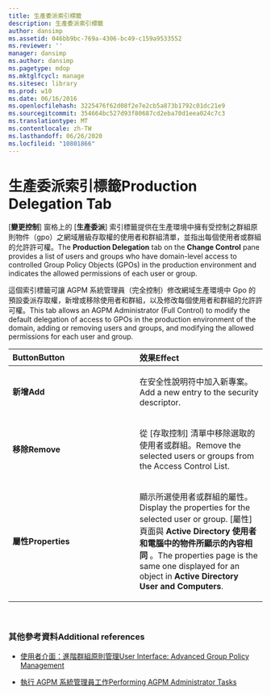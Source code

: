 ```yaml
---
title: 生產委派索引標籤
description: 生產委派索引標籤
author: dansimp
ms.assetid: 046bb9bc-769a-4306-bc49-c159a9533552
ms.reviewer: ''
manager: dansimp
ms.author: dansimp
ms.pagetype: mdop
ms.mktglfcycl: manage
ms.sitesec: library
ms.prod: w10
ms.date: 06/16/2016
ms.openlocfilehash: 3225476f62d08f2e7e2cb5a873b1792c01dc21e9
ms.sourcegitcommit: 354664bc527d93f80687cd2eba70d1eea024c7c3
ms.translationtype: MT
ms.contentlocale: zh-TW
ms.lasthandoff: 06/26/2020
ms.locfileid: "10801866"
---
```

# <span data-ttu-id="05729-103">生產委派索引標籤</span><span class="sxs-lookup"><span data-stu-id="05729-103">Production Delegation Tab</span></span>


<span data-ttu-id="05729-104">[**變更控制**] 窗格上的 [**生產委派**] 索引標籤提供在生產環境中擁有受控制之群組原則物件（gpo）之網域層級存取權的使用者和群組清單，並指出每個使用者或群組的允許許可權。</span><span class="sxs-lookup"><span data-stu-id="05729-104">The **Production Delegation** tab on the **Change Control** pane provides a list of users and groups who have domain-level access to controlled Group Policy Objects (GPOs) in the production environment and indicates the allowed permissions of each user or group.</span></span>

<span data-ttu-id="05729-105">這個索引標籤可讓 AGPM 系統管理員（完全控制）修改網域生產環境中 Gpo 的預設委派存取權，新增或移除使用者和群組，以及修改每個使用者和群組的允許許可權。</span><span class="sxs-lookup"><span data-stu-id="05729-105">This tab allows an AGPM Administrator (Full Control) to modify the default delegation of access to GPOs in the production environment of the domain, adding or removing users and groups, and modifying the allowed permissions for each user and group.</span></span>

<table>
<colgroup>
<col width="50%" />
<col width="50%" />
</colgroup>
<thead>
<tr class="header">
<th align="left"><span data-ttu-id="05729-106">Button</span><span class="sxs-lookup"><span data-stu-id="05729-106">Button</span></span></th>
<th align="left"><span data-ttu-id="05729-107">效果</span><span class="sxs-lookup"><span data-stu-id="05729-107">Effect</span></span></th>
</tr>
</thead>
<tbody>
<tr class="odd">
<td align="left"><p><strong><span data-ttu-id="05729-108">新增</span><span class="sxs-lookup"><span data-stu-id="05729-108">Add</span></span></strong></p></td>
<td align="left"><p><span data-ttu-id="05729-109">在安全性說明符中加入新專案。</span><span class="sxs-lookup"><span data-stu-id="05729-109">Add a new entry to the security descriptor.</span></span></p></td>
</tr>
<tr class="even">
<td align="left"><p><strong><span data-ttu-id="05729-110">移除</span><span class="sxs-lookup"><span data-stu-id="05729-110">Remove</span></span></strong></p></td>
<td align="left"><p><span data-ttu-id="05729-111">從 [存取控制] 清單中移除選取的使用者或群組。</span><span class="sxs-lookup"><span data-stu-id="05729-111">Remove the selected users or groups from the Access Control List.</span></span></p></td>
</tr>
<tr class="odd">
<td align="left"><p><strong><span data-ttu-id="05729-112">屬性</span><span class="sxs-lookup"><span data-stu-id="05729-112">Properties</span></span></strong></p></td>
<td align="left"><p><span data-ttu-id="05729-113">顯示所選使用者或群組的屬性。</span><span class="sxs-lookup"><span data-stu-id="05729-113">Display the properties for the selected user or group.</span></span> <span data-ttu-id="05729-114">[屬性] 頁面與 <strong> Active Directory 使用者和電腦中的物件所顯示的內容相同 </strong> 。</span><span class="sxs-lookup"><span data-stu-id="05729-114">The properties page is the same one displayed for an object in <strong>Active Directory User and Computers</strong>.</span></span></p></td>
</tr>
</tbody>
</table>

 

### <span data-ttu-id="05729-115">其他參考資料</span><span class="sxs-lookup"><span data-stu-id="05729-115">Additional references</span></span>

-   [<span data-ttu-id="05729-116">使用者介面：進階群組原則管理</span><span class="sxs-lookup"><span data-stu-id="05729-116">User Interface: Advanced Group Policy Management</span></span>](user-interface-advanced-group-policy-management-agpm40.md)

-   [<span data-ttu-id="05729-117">執行 AGPM 系統管理員工作</span><span class="sxs-lookup"><span data-stu-id="05729-117">Performing AGPM Administrator Tasks</span></span>](performing-agpm-administrator-tasks-agpm40.md)

 

 






